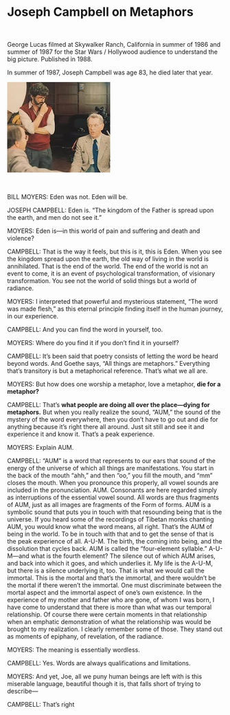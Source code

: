 # Joseph Campbell on Metaphors

&nbsp;

George Lucas filmed at Skywalker Ranch, California in summer of 1986 and summer of 1987 for the Star Wars / Hollywood audience to understand the big picture. Published in 1988.

In summer of 1987, Joseph Campbell was age 83, he died later that year.

![George Lucas with Bill Moyers and Joseph Campbell in 1986 or 1987](images/lucas_moyers_campbell.jpeg)

&nbsp;

BILL MOYERS: Eden was not. Eden will be.

JOSEPH CAMPBELL: Eden is. “The kingdom of the Father is spread upon the earth, and men do not see it.”

MOYERS: Eden is—in this world of pain and suffering and death and violence?

CAMPBELL: That is the way it feels, but this is it, this is Eden. When you see the kingdom spread upon the earth, the old way of living in the world is annihilated. That is the end of the world. The end of the world is not an event to come, it is an event of psychological transformation, of visionary transformation. You see not the world of solid things but a world of radiance.

MOYERS: I interpreted that powerful and mysterious statement, “The word was made flesh,” as this eternal principle finding itself in the human journey, in our experience.

CAMPBELL: And you can find the word in yourself, too.

MOYERS: Where do you find it if you don’t find it in yourself?

CAMPBELL: It’s been said that poetry consists of letting the word be heard beyond words. And Goethe says, “All things are metaphors.” Everything that’s transitory is but a metaphorical reference. That’s what we all are.

MOYERS: But how does one worship a metaphor, love a metaphor, **die for a metaphor?**

CAMPBELL: That’s **what people are doing all over the place—dying for metaphors.** But when you really realize the sound, “AUM,” the sound of the mystery of the word everywhere, then you don’t have to go out and die for anything because it’s right there all around. Just sit still and see it and experience it and know it. That’s a peak experience.

MOYERS: Explain AUM.

CAMPBELL: “AUM” is a word that represents to our ears that sound of the energy of the universe of which all things are manifestations. You start in the back of the mouth “ahh,” and then “oo,” you fill the mouth, and “mm” closes the mouth. When you pronounce this properly, all vowel sounds are included in the pronunciation. AUM. Consonants are here regarded simply as interruptions of the essential vowel sound. All words are thus fragments of AUM, just as all images are fragments of the Form of forms. AUM is a symbolic sound that puts you in touch with that resounding being that is the universe. If you heard some of the recordings of Tibetan monks chanting AUM, you would know what the word means, all right. That’s the AUM of being in the world. To be in touch with that and to get the sense of that is the peak experience of all.
A-U-M. The birth, the coming into being, and the dissolution that cycles back. AUM is called the “four-element syllable.” A-U-M—and what is the fourth element? The silence out of which AUM arises, and back into which it goes, and which underlies it. My life is the A-U-M, but there is a silence underlying it, too. That is what we would call the immortal. This is the mortal and that’s the immortal, and there wouldn’t be the mortal if there weren’t the immortal. One must discriminate between the mortal aspect and the immortal aspect of one’s own existence. In the experience of my mother and father who are gone, of whom I was born, I have come to understand that there is more than what was our temporal relationship. Of course there were certain moments in that relationship when an emphatic demonstration of what the relationship was would be brought to my realization. I clearly remember some of those. They stand out as moments of epiphany, of revelation, of the radiance.

MOYERS: The meaning is essentially wordless.

CAMPBELL: Yes. Words are always qualifications and limitations.

MOYERS: And yet, Joe, all we puny human beings are left with is this miserable language, beautiful though it is, that falls short of trying to describe—

CAMPBELL: That’s right
